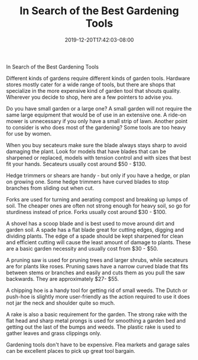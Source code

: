 ﻿---
title: "In Search of the Best Gardening Tools"
date: 2019-12-20T17:42:03-08:00
description: "Gardening Tips for Web Success"
featured_image: "/images/Gardening.jpg"
tags: ["Gardening"]
---

In Search of the Best Gardening Tools

Different kinds of gardens require different kinds of garden tools. Hardware stores mostly cater for a wide range of tools, but there are shops that specialize in the more expensive kind of garden tool that shouts quality. Wherever you decide to shop, here are a few pointers to advise you. 

Do you have small garden or a large one? A small garden will not require the same large equipment that would be of use in an extensive one. A ride-on mower is unnecessary if you only have a small strip of lawn. Another point to consider is who does most of the gardening? Some tools are too heavy for use by women.

When you buy secateurs make sure the blade always stays sharp to avoid damaging the plant. Look for models that have blades that can be sharpened or replaced, models with tension control and with sizes that best fit your hands. Secateurs usually cost around $50 - $130.

Hedge trimmers or shears are handy - but only if you have a hedge, or plan on growing one.  Some hedge trimmers have curved blades to stop branches from sliding out when cut.

Forks are used for turning and aerating compost and breaking up lumps of soil. The cheaper ones are often not strong enough for heavy soil, so go for sturdiness instead of price. Forks usually cost around $30 - $100.

A shovel has a scoop blade and is best used to move around dirt and garden soil. A spade has a flat blade great for cutting edges, digging and dividing plants. The edge of a spade should be kept sharpened for clean and efficient cutting will cause the least amount of damage to plants. These are a basic garden necessity and usually cost from $30 - $50.

A pruning saw is used for pruning trees and larger shrubs, while secateurs are for plants like roses. Pruning saws have a narrow curved blade that fits between stems or branches and easily and cuts them as you pull the saw backwards. They are approximately $27- $55.

A chipping hoe is a handy tool for getting rid of small weeds. The Dutch or push-hoe is slightly more user-friendly as the action required to use it does not jar the neck and shoulder quite so much.

A rake is also a basic requirement for the garden. The strong rake with the flat head and sharp metal prongs is used for smoothing a garden bed and getting out the last of the bumps and weeds. The plastic rake is used to gather leaves and grass clippings only. 

Gardening tools don't have to be expensive. Flea markets and garage sales can be excellent places to pick up great tool bargain.




